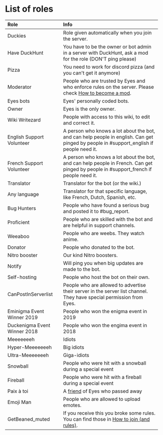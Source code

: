 # List of roles

| Role | Info |
| :--- | :--- |
| Duckies | Role given automatically when you join the server. |
| Have DuckHunt | You have to be the owner or bot admin in a server with DuckHunt, ask a mod for the role (DON'T ping please) |
| Pizza | You need to work for discord pizza \(and you can't get it anymore\) |
| Moderator | People who are trusted by Eyes and who enforce rules on the server. Please check [How to become a mod](how-to-become-a-mod.md). 
| Eyes bots | Eyes' personally coded bots.
| Owner | Eyes is the only owner.
| Wiki Writezard | People with access to this wiki, to edit and correct it. 
| English Support Volunteer | A person who knows a lot about the bot, and can help people in english. Can get pinged by people in #support\_english if people need it.
| French Support Volunteer | A person who knows a lot about the bot, and can help people in French. Can get pinged by people in #support\_french if people need it.
| Translator | Translator for the bot (or the wiki.) 
| Any language | Translator for that specific language, like French, Dutch, Spanish, etc. 
| Bug Hunters | People who have found a serious bug and posted it to #bug\_report. 
| Proficient | People who are skilled with the bot and are helpful in support channels.
| Weeaboo | People who are weebs. They watch anime. 
| Donator | People who donated to the bot. 
| Nitro booster| Our kind Nitro boosters. 
| Notify | Will ping you when big updates are made to the bot. 
| Self-hosting | People who host the bot on their own. 
| CanPostInServerlist | People who are allowed to advertise their server in the server list channel. They have special permission from Eyes.
| Eminigma Event Winner 2019 | People who won the enigma event in 2019 
| Duckenigma Event Winner 2018 | People who won the engima event in 2018 
| Meeeeeeeh | Idiots 
| Hyper-Meeeeeeeh | Big idiots 
| Ultra-Meeeeeeeh | Giga-idiots
| Snowball | People who were hit with a snowball during a special event 
| Fireball | People who were hit with a fireball during a special event
| Paix à toi | A [friend](https://cdn.discordapp.com/attachments/446074570156539915/683886001973886984/20200301_215828.jpg) of Eyes who passed away 
| Emoji Man | People who are allowed to upload emotes. 
| GetBeaned\_muted | If you receive this you broke some rules. You can find those in [How to join \(and rules\)](how-to-join.md).

